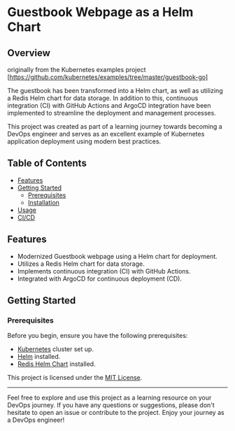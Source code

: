 # Guestbook Webpage as a Helm Chart

## Overview

originally from the Kubernetes examples project [https://github.com/kubernetes/examples/tree/master/guestbook-go]

The guestbook has been transformed into a Helm chart, as well as utilizing a Redis Helm chart for data storage. 
In addition to this, continuous integration (CI) with GitHub Actions and ArgoCD integration have been implemented to streamline the deployment and management processes.

This project was created as part of a learning journey towards becoming a DevOps engineer and serves as an excellent example of Kubernetes application deployment using modern best practices.

## Table of Contents

- [Features](#features)
- [Getting Started](#getting-started)
  - [Prerequisites](#prerequisites)
  - [Installation](#installation)
- [Usage](#usage)
- [CI/CD](#cicd)

## Features

- Modernized Guestbook webpage using a Helm chart for deployment.
- Utilizes a Redis Helm chart for data storage.
- Implements continuous integration (CI) with GitHub Actions.
- Integrated with ArgoCD for continuous deployment (CD).

## Getting Started

### Prerequisites

Before you begin, ensure you have the following prerequisites:

- [Kubernetes](https://kubernetes.io/docs/setup/) cluster set up.
- [Helm](https://helm.sh/docs/intro/install/) installed.
- [Redis Helm Chart](https://artifacthub.io/packages/helm/bitnami/redis) installed.

This project is licensed under the [MIT License](LICENSE).

---

Feel free to explore and use this project as a learning resource on your DevOps journey. If you have any questions or suggestions, please don't hesitate to open an issue or contribute to the project. Enjoy your journey as a DevOps engineer!
